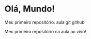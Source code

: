 # Olá, Mundo!
 Meu primeiro repositório: aula git github

 Meu primeiro repositório na aula ao vivo!
